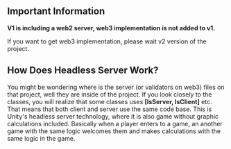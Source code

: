 ## Important Information

**V1 is including a web2 server, web3 implementation is not added to v1.**

If you want to get web3 implementation, please wait v2 version of the project.

## How Does Headless Server Work?

You might be wondering where is the server (or validators on web3) files on that project, well they are inside of the project. If you look closely to the classes, you will realize that some classes uses **[IsServer, IsClient]** etc. That means that both client and server use the same code base. This is Unity's headless server technology, where it is also game without graphic calculations included. Basically when a player enters to a game, an another game with the same logic welcomes them and makes calculations with the same logic in the game.

